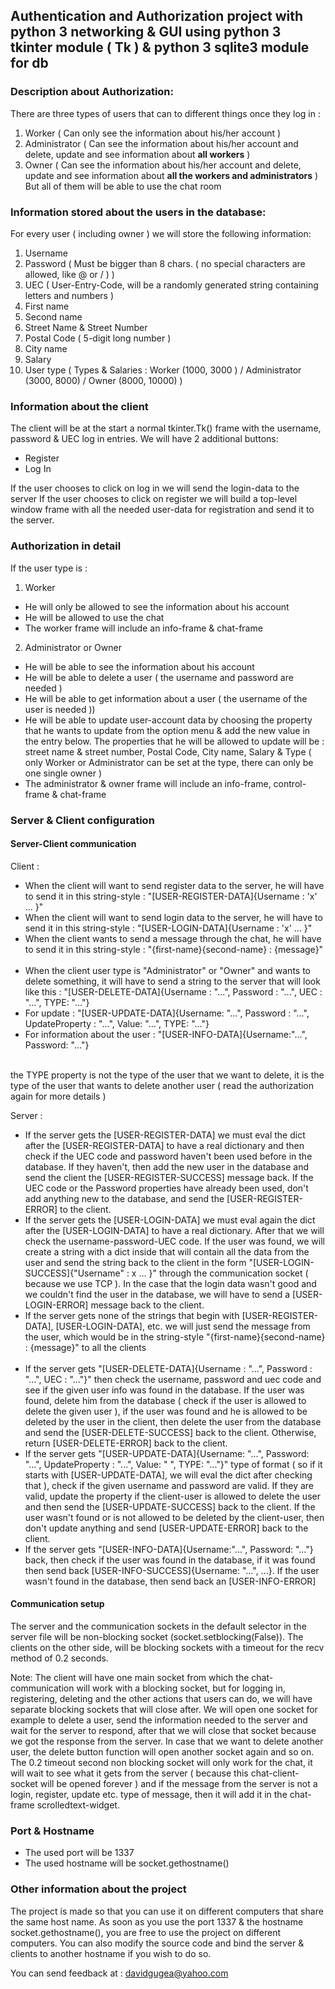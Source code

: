 ## Authentication and Authorization project with python 3 networking & GUI using python 3 tkinter module ( Tk ) & python 3 sqlite3 module for db
### Description about Authorization:
There are three types of users that can to different things once they log in :
1. Worker ( Can only see the information about his/her account ) 
2. Administrator ( Can see the information about his/her account and delete, update and see information about **all workers** )
3. Owner ( Can see the information about his/her account and delete, update and see information about **all the workers and administrators** ) 
But all of them will be able to use the chat room

### Information stored about the users in the database:
For every user ( including owner ) we will store the following information:
1. Username
2. Password ( Must be bigger than 8 chars. ( no special characters are allowed, like @ or / ) ) 
3. UEC ( User-Entry-Code, will be a randomly generated string containing letters and numbers )
4. First name
5. Second name
6. Street Name & Street Number
7. Postal Code ( 5-digit long number )
8. City name
9. Salary
10. User type ( Types & Salaries : Worker (1000, 3000 ) / Administrator (3000, 8000) / Owner (8000, 10000) )

### Information about the client
The client will be at the start a normal tkinter.Tk() frame with the username, password & UEC log in entries. We will have 2 additional buttons:

- Register
- Log In 

If the user chooses to click on log in we will send the login-data to the server
If the user chooses to click on register we will build a top-level window frame with all the needed user-data for registration and send it to the server.

### Authorization in detail
If the user type is :
1. Worker
- He will only be allowed to see the information about his account 
- He will be allowed to use the chat
- The worker frame will include an info-frame & chat-frame

2. Administrator or Owner
- He will be able to see the information about his account 
- He will be able to delete a user ( the username and password are needed )
- He will be able to get information about a user ( the username of the user is needed ))
- He will be able to update user-account data by choosing the property that he wants to update from the option menu & add the new value in the entry below. The properties that he will be allowed to update will be : street name & street number, Postal Code, City name, Salary & Type ( only Worker or Administrator can be set at the type, there can only be one single owner )
- The administrator & owner frame will include an info-frame, control-frame & chat-frame

### Server & Client configuration
#### Server-Client communication
Client :
- When the client will want to send register data to the server, he will have to send it in this string-style : "[USER-REGISTER-DATA]{Username : 'x' ... }"
- When the client will want to send login data to the server, he will have to send it in this string-style : "[USER-LOGIN-DATA]{Username : 'x' ... }"
- When the client wants to send a message through the chat, he will have to send it in this string-style : "{first-name}{second-name} : {message}"
<br><br>
- When the client user type is "Administrator" or "Owner" and wants to delete something, it will have to send a string to the server that will look like this : "[USER-DELETE-DATA]{Username : "...", Password : "...", UEC : "...", TYPE: "..."} 
- For update : "[USER-UPDATE-DATA]{Username: "...", Password : "...", UpdateProperty : "...", Value: "...", TYPE: "..."}
- For information about the user : "[USER-INFO-DATA]{Username:"...", Password: "..."}

<br>
the TYPE property is not the type of the user that we want to delete, it is the type of the user that wants to delete another user ( read the authorization again for more details )

Server : 
- If the server gets the [USER-REGISTER-DATA] we must eval the dict after the [USER-REGISTER-DATA] to have a real dictionary and then check if the UEC code and password haven't been used before in the database. If they haven't, then add the new user in the database and send the client the [USER-REGISTER-SUCCESS] message back. If the UEC code or the Password properties have already been used, don't add anything new to the database, and send the [USER-REGISTER-ERROR] to the client.
- If the server gets the [USER-LOGIN-DATA] we must eval again the dict after the [USER-LOGIN-DATA] to have a real dictionary. After that we will check the username-password-UEC code. If the user was found, we will create a string with a dict inside that will contain all the data from the user and send the string back to the client in the form "[USER-LOGIN-SUCCESS]{"Username" : x ... }" through the communication socket ( because we use TCP ). In the case that the login data wasn't good and we couldn't find the user in the database, we will have to send a [USER-LOGIN-ERROR] message back to the client.
- If the server gets none of the strings that begin with [USER-REGISTER-DATA], [USER-LOGIN-DATA], etc. we will just send the message from the user, which would be in the string-style "{first-name}{second-name} : {message}" to all the clients
<br><br>
- If the server gets "[USER-DELETE-DATA]{Username : "...", Password : "...", UEC : "..."}" then check the username, password and uec code and see if the given user info was found in the database. If the user was found, delete him from the database ( check if the user is allowed to delete the given user ), if the user was found and he is allowed to be deleted by the user in the client, then delete the user from the database and send the [USER-DELETE-SUCCESS] back to the client. Otherwise, return [USER-DELETE-ERROR] back to the client.
- If the server gets "[USER-UPDATE-DATA]{Username: "...", Password: "...", UpdateProperty : "...", Value: " ", TYPE: "..."}" type of format ( so if it starts with [USER-UPDATE-DATA], we will eval the dict after checking that ), check if the given username and password are valid. If they are valid, update the property if the client-user is allowed to delete the user and then send the [USER-UPDATE-SUCCESS] back to the client. If the user wasn't found or is not allowed to be deleted by the client-user, then don't update anything and send [USER-UPDATE-ERROR] back to the client.
- If the server gets "[USER-INFO-DATA]{Username:"...", Password: "..."} back, then check if the user was found in the database, if it was found then send back [USER-INFO-SUCCESS]{Username: "...", ...}. If the user wasn't found in the database, then send back an [USER-INFO-ERROR]

#### Communication setup
The server and the communication sockets in the default selector in the server file will be non-blocking socket (socket.setblocking(False)). The clients on the other side, will be blocking sockets with a timeout for the recv method of 0.2 seconds.

Note: The client will have one main socket from which the chat-communication will work with a blocking socket, but for logging in, registering, deleting and the other actions that users can do, we will have separate blocking sockets that will close after. We will open one socket for example to delete a user, send the information needed to the server and wait for the server to respond, after that we will close that socket because we got the response from the server. In case that we want to delete another user, the delete button function will open another socket again and so on. The 0.2 timeout second non blocking socket will only work for the chat, it will wait to see what it gets from the server ( because this chat-client-socket will be opened forever ) and if the message from the server is not a login, register, update etc. type of message, then it will add it in the chat-frame scrolledtext-widget.

### Port & Hostname
* The used port will be 1337
* The used hostname will be socket.gethostname()

### Other information about the project 
The project is made so that you can use it on different computers that share the same host name.
As soon as you use the port 1337 & the hostname socket.gethostname(), you are free to use the project on different computers. You can also modify the source code and bind the server & clients to another hostname if you wish to do so.

You can send feedback at : davidgugea@yahoo.com